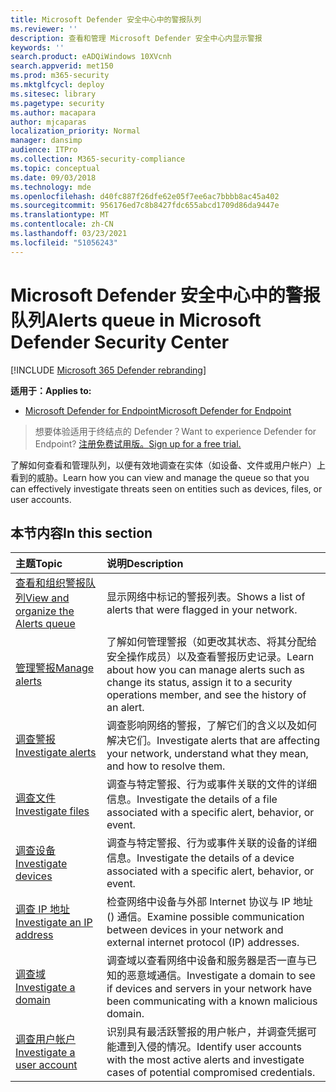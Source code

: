 ```yaml
---
title: Microsoft Defender 安全中心中的警报队列
ms.reviewer: ''
description: 查看和管理 Microsoft Defender 安全中心内显示警报
keywords: ''
search.product: eADQiWindows 10XVcnh
search.appverid: met150
ms.prod: m365-security
ms.mktglfcycl: deploy
ms.sitesec: library
ms.pagetype: security
ms.author: macapara
author: mjcaparas
localization_priority: Normal
manager: dansimp
audience: ITPro
ms.collection: M365-security-compliance
ms.topic: conceptual
ms.date: 09/03/2018
ms.technology: mde
ms.openlocfilehash: d40fc887f26dfe62e05f7ee6ac7bbbb8ac45a402
ms.sourcegitcommit: 956176ed7c8b8427fdc655abcd1709d86da9447e
ms.translationtype: MT
ms.contentlocale: zh-CN
ms.lasthandoff: 03/23/2021
ms.locfileid: "51056243"
---
```

# <a name="alerts-queue-in-microsoft-defender-security-center"></a><span data-ttu-id="a7727-103">Microsoft Defender 安全中心中的警报队列</span><span class="sxs-lookup"><span data-stu-id="a7727-103">Alerts queue in Microsoft Defender Security Center</span></span>

[!INCLUDE [Microsoft 365 Defender rebranding](../../includes/microsoft-defender.md)]

<span data-ttu-id="a7727-104">**适用于：**</span><span class="sxs-lookup"><span data-stu-id="a7727-104">**Applies to:**</span></span>
- [<span data-ttu-id="a7727-105">Microsoft Defender for Endpoint</span><span class="sxs-lookup"><span data-stu-id="a7727-105">Microsoft Defender for Endpoint</span></span>](https://go.microsoft.com/fwlink/p/?linkid=2154037)

> <span data-ttu-id="a7727-106">想要体验适用于终结点的 Defender？</span><span class="sxs-lookup"><span data-stu-id="a7727-106">Want to experience Defender for Endpoint?</span></span> [<span data-ttu-id="a7727-107">注册免费试用版。</span><span class="sxs-lookup"><span data-stu-id="a7727-107">Sign up for a free trial.</span></span>](https://www.microsoft.com/microsoft-365/windows/microsoft-defender-atp?ocid=docs-wdatp-exposedapis-abovefoldlink)

<span data-ttu-id="a7727-108">了解如何查看和管理队列，以便有效地调查在实体（如设备、文件或用户帐户）上看到的威胁。</span><span class="sxs-lookup"><span data-stu-id="a7727-108">Learn how you can view and manage the queue so that you can effectively investigate threats seen on entities such as devices, files, or user accounts.</span></span>

## <a name="in-this-section"></a><span data-ttu-id="a7727-109">本节内容</span><span class="sxs-lookup"><span data-stu-id="a7727-109">In this section</span></span>
<span data-ttu-id="a7727-110">主题</span><span class="sxs-lookup"><span data-stu-id="a7727-110">Topic</span></span> | <span data-ttu-id="a7727-111">说明</span><span class="sxs-lookup"><span data-stu-id="a7727-111">Description</span></span> 
:---|:---
[<span data-ttu-id="a7727-112">查看和组织警报队列</span><span class="sxs-lookup"><span data-stu-id="a7727-112">View and organize the Alerts queue</span></span>](alerts-queue.md) | <span data-ttu-id="a7727-113">显示网络中标记的警报列表。</span><span class="sxs-lookup"><span data-stu-id="a7727-113">Shows a list of alerts that were flagged in your network.</span></span>
[<span data-ttu-id="a7727-114">管理警报</span><span class="sxs-lookup"><span data-stu-id="a7727-114">Manage alerts</span></span>](manage-alerts.md) | <span data-ttu-id="a7727-115">了解如何管理警报（如更改其状态、将其分配给安全操作成员）以及查看警报历史记录。</span><span class="sxs-lookup"><span data-stu-id="a7727-115">Learn about how you can manage alerts such as change its status, assign it to a security operations member, and see the history of an alert.</span></span>
[<span data-ttu-id="a7727-116">调查警报</span><span class="sxs-lookup"><span data-stu-id="a7727-116">Investigate alerts</span></span>](investigate-alerts.md)| <span data-ttu-id="a7727-117">调查影响网络的警报，了解它们的含义以及如何解决它们。</span><span class="sxs-lookup"><span data-stu-id="a7727-117">Investigate alerts that are affecting your network, understand what they mean, and how to resolve them.</span></span>
[<span data-ttu-id="a7727-118">调查文件</span><span class="sxs-lookup"><span data-stu-id="a7727-118">Investigate files</span></span>](investigate-files.md)| <span data-ttu-id="a7727-119">调查与特定警报、行为或事件关联的文件的详细信息。</span><span class="sxs-lookup"><span data-stu-id="a7727-119">Investigate the details of a file associated with a specific alert, behavior, or event.</span></span> 
[<span data-ttu-id="a7727-120">调查设备</span><span class="sxs-lookup"><span data-stu-id="a7727-120">Investigate devices</span></span>](investigate-machines.md)| <span data-ttu-id="a7727-121">调查与特定警报、行为或事件关联的设备的详细信息。</span><span class="sxs-lookup"><span data-stu-id="a7727-121">Investigate the details of a device associated with a specific alert, behavior, or event.</span></span> 
[<span data-ttu-id="a7727-122">调查 IP 地址</span><span class="sxs-lookup"><span data-stu-id="a7727-122">Investigate an IP address</span></span>](investigate-ip.md) | <span data-ttu-id="a7727-123">检查网络中设备与外部 Internet 协议与 IP 地址 () 通信。</span><span class="sxs-lookup"><span data-stu-id="a7727-123">Examine possible communication between devices in your network and external internet protocol (IP) addresses.</span></span>
[<span data-ttu-id="a7727-124">调查域</span><span class="sxs-lookup"><span data-stu-id="a7727-124">Investigate a domain</span></span>](investigate-domain.md) | <span data-ttu-id="a7727-125">调查域以查看网络中设备和服务器是否一直与已知的恶意域通信。</span><span class="sxs-lookup"><span data-stu-id="a7727-125">Investigate a domain to see if devices and servers in your network have been communicating with a known malicious domain.</span></span> 
[<span data-ttu-id="a7727-126">调查用户帐户</span><span class="sxs-lookup"><span data-stu-id="a7727-126">Investigate a user account</span></span>](investigate-user.md) | <span data-ttu-id="a7727-127">识别具有最活跃警报的用户帐户，并调查凭据可能遭到入侵的情况。</span><span class="sxs-lookup"><span data-stu-id="a7727-127">Identify user accounts with the most active alerts and investigate cases of potential compromised credentials.</span></span>  


